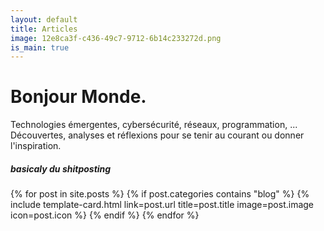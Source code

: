 ```yaml
---
layout: default
title: Articles
image: 12e8ca3f-c436-49c7-9712-6b14c233272d.png
is_main: true
---
```


# Bonjour Monde.

Technologies émergentes, cybersécurité, réseaux, programmation, ... Découvertes, analyses et réflexions pour se tenir au courant ou donner l'inspiration.

##### basicaly du shitposting

<div class="row row-cols-1 row-cols-md-2 g-4">
{% for post in site.posts %}
  {% if post.categories contains "blog" %}
    {% include template-card.html link=post.url title=post.title image=post.image icon=post.icon %}
  {% endif %}
{% endfor %}
</div>

<br>
<br>